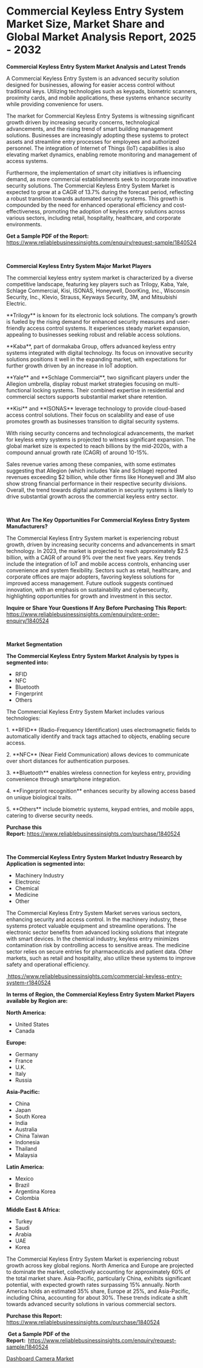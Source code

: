 <p><h1>Commercial Keyless Entry System Market Size, Market Share and Global Market Analysis Report, 2025 - 2032</h1></p><p><strong>Commercial Keyless Entry System Market Analysis and Latest Trends</strong></p>
<p><p>A Commercial Keyless Entry System is an advanced security solution designed for businesses, allowing for easier access control without traditional keys. Utilizing technologies such as keypads, biometric scanners, proximity cards, and mobile applications, these systems enhance security while providing convenience for users. </p><p>The market for Commercial Keyless Entry Systems is witnessing significant growth driven by increasing security concerns, technological advancements, and the rising trend of smart building management solutions. Businesses are increasingly adopting these systems to protect assets and streamline entry processes for employees and authorized personnel. The integration of Internet of Things (IoT) capabilities is also elevating market dynamics, enabling remote monitoring and management of access systems.</p><p>Furthermore, the implementation of smart city initiatives is influencing demand, as more commercial establishments seek to incorporate innovative security solutions. The Commercial Keyless Entry System Market is expected to grow at a CAGR of 13.7% during the forecast period, reflecting a robust transition towards automated security systems. This growth is compounded by the need for enhanced operational efficiency and cost-effectiveness, promoting the adoption of keyless entry solutions across various sectors, including retail, hospitality, healthcare, and corporate environments.</p></p>
<p><strong>Get a Sample PDF of the Report:&nbsp;</strong> <a href="https://www.reliablebusinessinsights.com/enquiry/request-sample/1840524?utm_campaign=3350&utm_medium=2&utm_source=Github&utm_content=ia&utm_term=06042025&utm_id=commercial-keyless-entry-system">https://www.reliablebusinessinsights.com/enquiry/request-sample/1840524</a></p>
<p>&nbsp;</p>
<p><strong>Commercial Keyless Entry System Major Market Players</strong></p>
<p><p>The commercial keyless entry system market is characterized by a diverse competitive landscape, featuring key players such as Trilogy, Kaba, Yale, Schlage Commercial, Kisi, ISONAS, Honeywell, DoorKing, Inc., Wisconsin Security, Inc., Klevio, Strauss, Keyways Security, 3M, and Mitsubishi Electric.</p><p>**Trilogy** is known for its electronic lock solutions. The company’s growth is fueled by the rising demand for enhanced security measures and user-friendly access control systems. It experiences steady market expansion, appealing to businesses seeking robust and reliable access solutions.</p><p>**Kaba**, part of dormakaba Group, offers advanced keyless entry systems integrated with digital technology. Its focus on innovative security solutions positions it well in the expanding market, with expectations for further growth driven by an increase in IoT adoption.</p><p>**Yale** and **Schlage Commercial**, two significant players under the Allegion umbrella, display robust market strategies focusing on multi-functional locking systems. Their combined expertise in residential and commercial sectors supports substantial market share retention.</p><p>**Kisi** and **ISONAS** leverage technology to provide cloud-based access control solutions. Their focus on scalability and ease of use promotes growth as businesses transition to digital security systems.</p><p>With rising security concerns and technological advancements, the market for keyless entry systems is projected to witness significant expansion. The global market size is expected to reach billions by the mid-2020s, with a compound annual growth rate (CAGR) of around 10-15%.</p><p>Sales revenue varies among these companies, with some estimates suggesting that Allegion (which includes Yale and Schlage) reported revenues exceeding $2 billion, while other firms like Honeywell and 3M also show strong financial performance in their respective security divisions. Overall, the trend towards digital automation in security systems is likely to drive substantial growth across the commercial keyless entry sector.</p></p>
<p>&nbsp;</p>
<p><strong>What Are The Key Opportunities For Commercial Keyless Entry System Manufacturers?</strong></p>
<p><p>The Commercial Keyless Entry System market is experiencing robust growth, driven by increasing security concerns and advancements in smart technology. In 2023, the market is projected to reach approximately $2.5 billion, with a CAGR of around 9% over the next five years. Key trends include the integration of IoT and mobile access controls, enhancing user convenience and system flexibility. Sectors such as retail, healthcare, and corporate offices are major adopters, favoring keyless solutions for improved access management. Future outlook suggests continued innovation, with an emphasis on sustainability and cybersecurity, highlighting opportunities for growth and investment in this sector.</p></p>
<p><strong>Inquire or Share Your Questions If Any Before Purchasing This Report:</strong> <a href="https://www.reliablebusinessinsights.com/enquiry/pre-order-enquiry/1840524?utm_campaign=3350&utm_medium=2&utm_source=Github&utm_content=ia&utm_term=06042025&utm_id=commercial-keyless-entry-system">https://www.reliablebusinessinsights.com/enquiry/pre-order-enquiry/1840524</a></p>
<p>&nbsp;</p>
<p><strong>Market Segmentation</strong></p>
<p><strong>The Commercial Keyless Entry System Market Analysis by types is segmented into:</strong></p>
<p><ul><li>RFID</li><li>NFC</li><li>Bluetooth</li><li>Fingerprint</li><li>Others</li></ul></p>
<p><p>The Commercial Keyless Entry System Market includes various technologies: </p><p>1. **RFID** (Radio-Frequency Identification) uses electromagnetic fields to automatically identify and track tags attached to objects, enabling secure access. </p><p>2. **NFC** (Near Field Communication) allows devices to communicate over short distances for authentication purposes. </p><p>3. **Bluetooth** enables wireless connection for keyless entry, providing convenience through smartphone integration. </p><p>4. **Fingerprint recognition** enhances security by allowing access based on unique biological traits. </p><p>5. **Others** include biometric systems, keypad entries, and mobile apps, catering to diverse security needs.</p></p>
<p><strong>Purchase this Report:&nbsp;</strong><a href="https://www.reliablebusinessinsights.com/purchase/1840524?utm_campaign=3350&utm_medium=2&utm_source=Github&utm_content=ia&utm_term=06042025&utm_id=commercial-keyless-entry-system">https://www.reliablebusinessinsights.com/purchase/1840524</a></p>
<p>&nbsp;</p>
<p><strong>The Commercial Keyless Entry System Market Industry Research by Application is segmented into:</strong></p>
<p><ul><li>Machinery Industry</li><li>Electronic</li><li>Chemical</li><li>Medicine</li><li>Other</li></ul></p>
<p><p>The Commercial Keyless Entry System Market serves various sectors, enhancing security and access control. In the machinery industry, these systems protect valuable equipment and streamline operations. The electronic sector benefits from advanced locking solutions that integrate with smart devices. In the chemical industry, keyless entry minimizes contamination risk by controlling access to sensitive areas. The medicine sector relies on secure entries for pharmaceuticals and patient data. Other markets, such as retail and hospitality, also utilize these systems to improve safety and operational efficiency.</p></p>
<p><a href="https://www.reliablebusinessinsights.com/commercial-keyless-entry-system-r1840524?utm_campaign=3350&utm_medium=2&utm_source=Github&utm_content=ia&utm_term=06042025&utm_id=commercial-keyless-entry-system">&nbsp;https://www.reliablebusinessinsights.com/commercial-keyless-entry-system-r1840524</a></p>
<p><strong>In terms of Region, the Commercial Keyless Entry System Market Players available by Region are:</strong></p>
<p>
    <p> <strong> North America: </strong>
        <ul>
            <li>United States</li>
            <li>Canada</li>
        </ul>
        </p> 
    <p> <strong> Europe: </strong>
        <ul>
            <li>Germany</li>
            <li>France</li>
            <li>U.K.</li>
            <li>Italy</li>
            <li>Russia</li>
        </ul>
        </p> 
    <p> <strong> Asia-Pacific: </strong>
        <ul>
            <li>China</li>
            <li>Japan</li>
            <li>South Korea</li>
            <li>India</li>
            <li>Australia</li>
            <li>China Taiwan</li>
            <li>Indonesia</li>
            <li>Thailand</li>
            <li>Malaysia</li>
        </ul>
        </p> 
    <p> <strong> Latin America: </strong>
        <ul>
            <li>Mexico</li>
            <li>Brazil</li>
            <li>Argentina Korea</li>
            <li>Colombia</li>
        </ul>
        </p> 
    <p> <strong> Middle East & Africa: </strong>
        <ul>
            <li>Turkey</li>
            <li>Saudi</li>
            <li>Arabia</li>
            <li>UAE</li>
            <li>Korea</li>
        </ul>
    </p>
    </p>
<p><p>The Commercial Keyless Entry System Market is experiencing robust growth across key global regions. North America and Europe are projected to dominate the market, collectively accounting for approximately 60% of the total market share. Asia-Pacific, particularly China, exhibits significant potential, with expected growth rates surpassing 15% annually. North America holds an estimated 35% share, Europe at 25%, and Asia-Pacific, including China, accounting for about 30%. These trends indicate a shift towards advanced security solutions in various commercial sectors.</p></p>
<p><strong>Purchase this Report: </strong><a href="https://www.reliablebusinessinsights.com/purchase/1840524?utm_campaign=3350&utm_medium=2&utm_source=Github&utm_content=ia&utm_term=06042025&utm_id=commercial-keyless-entry-system">https://www.reliablebusinessinsights.com/purchase/1840524</a></p>
<p>&nbsp;<strong>Get a Sample PDF of the Report:&nbsp;&nbsp;</strong><a href="https://www.reliablebusinessinsights.com/enquiry/request-sample/1840524?utm_campaign=3350&utm_medium=2&utm_source=Github&utm_content=ia&utm_term=06042025&utm_id=commercial-keyless-entry-system">https://www.reliablebusinessinsights.com/enquiry/request-sample/1840524</a></p>
<p><strong></strong></p>
<p><p><a href="https://github.com/chaiszepkadk/Market-Research-Report-List-1/blob/main/dashboard-camera-market.md?utm_campaign=3350&utm_medium=2&utm_source=Github&utm_content=ia&utm_term=06042025&utm_id=commercial-keyless-entry-system">Dashboard Camera Market</a></p></p>